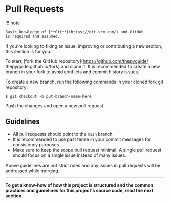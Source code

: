 # Pull Requests

!!! note

    Basic knowledge of [**Git**](https://git-scm.com/) and GitHub
    is required and assumed.


If you're looking to fixing an issue, improving or contributing a new
section, this section is for you.

To start, [fork the GitHub repository](https://github.com/thepyguide/
thepyguide.github.io/fork) and clone it. It is recommended to create a new 
branch in your fork to avoid conflicts and commit history issues.

To create a new branch, run the following commands in your cloned fork
git repository:
```
$ git checkout -b put-branch-name-here
```

Push the changes and open a new pull request.

## Guidelines
- All pull requests should point to the `main` branch.
- It is recommended to use past tense in your commit messages for consistency
  purposes.
- Make sure to keep the scope pull request minimal. A single pull request
  should focus on a single issue instead of many issues.

Above guidelines are not strict rules and any issues in pull requests
will be addressed while merging.

---

**To get a know-how of how this project is structured and the common 
practices and guidelines for this project's source code, read the next 
section.**
